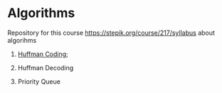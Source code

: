 # Algorithms
Repository for this course https://stepik.org/course/217/syllabus about algorihms


1. [Huffman Coding](https://en.wikipedia.org/wiki/Huffman_coding);

2. Huffman Decoding

3. Priority Queue


